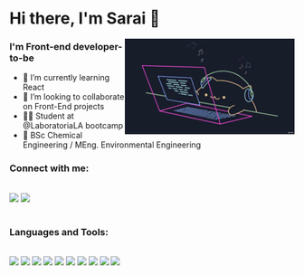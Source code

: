 # Hi there, I'm Sarai 👋

<img align="right" src="bongo-cat-codes.gif" width="300" frameBorder="0">

### I'm Front-end developer-to-be

- 🌱 I’m currently learning React
- 👯 I’m looking to collaborate on Front-End projects
- 🧑‍🎓 Student at @LaboratoriaLA bootcamp
- 🧪 BSc Chemical Engineering / MEng. Environmental Engineering

### Connect with me:

<br />
<a title="Gmail" href="sara.r.sandoval@gmail.com"><img src="https://img.shields.io/badge/Gmail-D14836?style=for-the-badge&logo=gmail&logoColor=white"></a>
<a title="LinkedIn" href="https://www.linkedin.com/in/sarai-rojas-sandoval/"><img src="https://img.shields.io/badge/LinkedIn-0077B5?style=for-the-badge&logo=linkedin&logoColor=white"></a>
<br />
<br />

### Languages and Tools:

<br />
<a title="JavaScript" href="https://developer.mozilla.org/es/docs/Web/JavaScript"><img src="https://img.shields.io/badge/JavaScript-323330?style=for-the-badge&logo=javascript&logoColor=F7DF1E"></a>
<a title="CSS" href="https://developer.mozilla.org/es/docs/Web/CSS"><img src="https://img.shields.io/badge/CSS3-1572B6?style=for-the-badge&logo=css3&logoColor=white"></a>
<a title="HTML" href="https://developer.mozilla.org/es/docs/Learn/Getting_started_with_the_web/HTML_basics"><img src="https://img.shields.io/badge/HTML5-E34F26?style=for-the-badge&logo=html5&logoColor=white"></a>
<a title="Python" href="https://www.python.org/"><img src="https://img.shields.io/badge/Python-FFD43B?style=for-the-badge&logo=python&logoColor=blue"></a>
<a title="Node" href="https://nodejs.org/es/"><img src="https://img.shields.io/badge/Node.js-339933?style=for-the-badge&logo=nodedotjs&logoColor=white"></a>
<a title="Jest" href="https://jestjs.io/"><img src="https://img.shields.io/badge/Jest-C21325?style=for-the-badge&logo=jest&logoColor=white"></a>
<a title="Firebase" href="https://firebase.google.com/?hl=es-419"><img src="https://img.shields.io/badge/firebase-ffca28?style=for-the-badge&logo=firebase&logoColor=black"></a>
<a title="Eslint" href="https://eslint.org/"><img src="https://img.shields.io/badge/eslint-3A33D1?style=for-the-badge&logo=eslint&logoColor=white"></a>
<a title="Git" href="https://git-scm.com/"><img src="https://img.shields.io/badge/GIT-E44C30?style=for-the-badge&logo=git&logoColor=white"></a>
<a title="Figma" href="https://www.figma.com/files/recent?fuid=1062505435884006409"><img src="https://img.shields.io/badge/Figma-F24E1E?style=for-the-badge&logo=figma&logoColor=white"></a>
<br />
<br />
